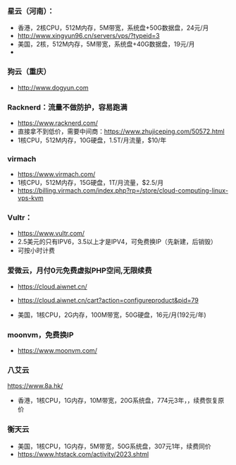 ### 星云（河南）：
- 香港，2核CPU，512M内存，5M带宽，系统盘+50G数据盘，24元/月
- http://www.xingyun96.cn/servers/vps/?typeid=3
- 美国，2核，512M内存，5M带宽，系统盘+40G数据盘，19元/月
- 
### 狗云（重庆）
- http://www.dogyun.com


### Racknerd：流量不做防护，容易跑满
- https://www.racknerd.com/
- 直接拿不到低价，需要中间商：https://www.zhujiceping.com/50572.html
- 1核CPU，512M内存，10G硬盘，1.5T/月流量，$10/年

### virmach
- https://www.virmach.com/
- 1核CPU，512M内存，15G硬盘，1T/月流量，$2.5/月
- https://billing.virmach.com/index.php?rp=/store/cloud-computing-linux-vps-kvm

### Vultr：
- https://www.vultr.com/
- 2.5美元的只有IPV6，3.5以上才是IPV4，可免费换IP（先新建，后销毁）
- 可按小时计费

### 爱微云，月付0元免费虚拟PHP空间,无限续费
- https://cloud.aiwnet.cn/

- https://cloud.aiwnet.cn/cart?action=configureproduct&pid=79
- 美国，1核CPU，2G内存，100M带宽，50G硬盘，16元/月(192元/年)

### moonvm，免费换IP
- https://www.moonvm.com/

### 八艾云
https://www.8a.hk/
- 香港，1核CPU，1G内存，10M带宽，20G系统盘，774元3年，，续费恢复原价

### 衡天云
- 美国，1核CPU，1G内存，5M带宽，50G系统盘，307元1年，续费同价
- https://www.htstack.com/activity/2023.shtml
